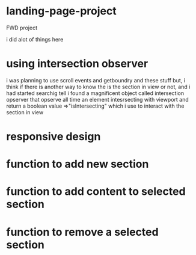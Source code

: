 # landing-page-project

FWD project

i did alot of things here

# using intersection observer

i was planning to use scroll events and getboundry and these stuff but,
i think if there is another way to know the is the section in view or not,
and i had started searchig tell i found a magnificent object called
intersection opserver that opserve all time an element intesrsecting with
viewport and return a boolean value =>"isIntersecting" which i use to
interact with the section in view

# responsive design

# function to add new section

# function to add content to selected section

# function to remove a selected section

